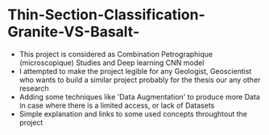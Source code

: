 # Thin-Section-Classification-Granite-VS-Basalt-

- This project is considered as Combination Petrographique (microscopique) Studies and Deep learning CNN model
- I attempted to make the project legible for any Geologist, Geoscientist who wants to build a similar project probably for the thesis our any other research  
- Adding some techniques like 'Data Augmentation' to produce more Data in case where there is a limited access, or lack of Datasets
- Simple explanation and links to some used concepts throughtout the project  
